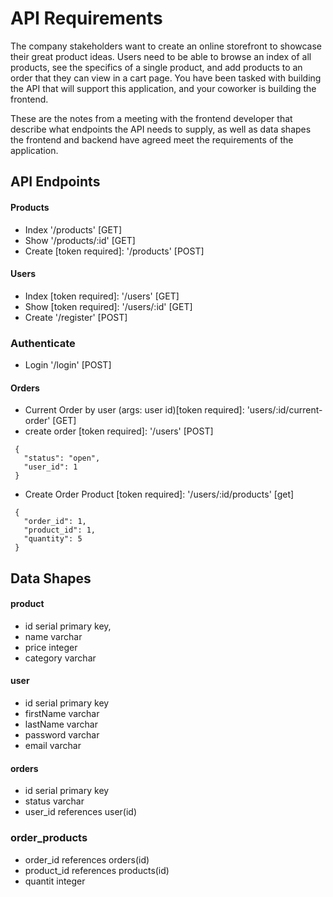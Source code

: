 # API Requirements
The company stakeholders want to create an online storefront to showcase their great product ideas. Users need to be able to browse an index of all products, see the specifics of a single product, and add products to an order that they can view in a cart page. You have been tasked with building the API that will support this application, and your coworker is building the frontend.

These are the notes from a meeting with the frontend developer that describe what endpoints the API needs to supply, as well as data shapes the frontend and backend have agreed meet the requirements of the application.

## API Endpoints
#### Products
- Index '/products' [GET]
- Show '/products/:id' [GET]
- Create [token required]: '/products' [POST]

#### Users
- Index [token required]: '/users' [GET]
- Show [token required]: '/users/:id' [GET]
- Create '/register' [POST]

### Authenticate
- Login '/login' [POST]

#### Orders
- Current Order by user (args: user id)[token required]: 'users/:id/current-order' [GET]
- create order [token required]: '/users' [POST]
 ```
  {
    "status": "open",
    "user_id": 1
  }
 ```
- Create Order Product [token required]: '/users/:id/products' [get]
 ```
  {
    "order_id": 1,
    "product_id": 1,
    "quantity": 5
  }
 ```

## Data Shapes
#### product
- id serial primary key,
- name varchar
- price integer
- category varchar

#### user
- id serial primary key
- firstName varchar
- lastName varchar
- password varchar
- email varchar
#### orders
- id serial primary key
- status varchar
- user_id references user(id)

### order_products
- order_id references orders(id)
- product_id references products(id)
- quantit integer